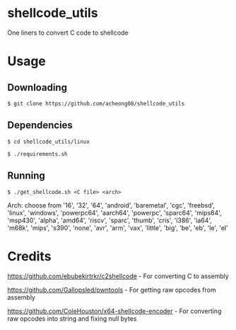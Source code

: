 # shellcode_utils
One liners to convert C code to shellcode

# Usage
## Downloading
`$ git clone https://github.com/acheong08/shellcode_utils`
## Dependencies
`$ cd shellcode_utils/linux`

`$ ./requirements.sh`
## Running
`$ ./get_shellcode.sh <C file> <arch>`

Arch: choose from '16', '32', '64', 'android', 'baremetal', 'cgc', 'freebsd', 'linux', 'windows', 'powerpc64', 'aarch64', 'powerpc', 'sparc64', 'mips64', 'msp430', 'alpha', 'amd64', 'riscv', 'sparc', 'thumb', 'cris', 'i386', 'ia64', 'm68k', 'mips', 's390', 'none', 'avr', 'arm', 'vax', 'little', 'big', 'be', 'eb', 'le', 'el'

# Credits
https://github.com/ebubekirtrkr/c2shellcode - For converting C to assembly

https://github.com/Gallopsled/pwntools - For getting raw opcodes from assembly

https://github.com/ColeHouston/x64-shellcode-encoder - For converting raw opcodes into string and fixing null bytes

